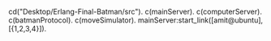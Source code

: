 cd("Desktop/Erlang-Final-Batman/src").
c(mainServer).
c(computerServer).
c(batmanProtocol).
c(moveSimulator).
mainServer:start_link([amit@ubuntu],[{1,2,3,4}]).


